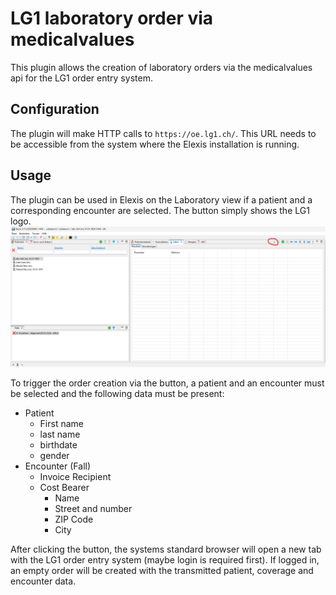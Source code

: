 # LG1 laboratory order via medicalvalues

This plugin allows the creation of laboratory orders via the medicalvalues api for the LG1 order entry system.

## Configuration

The plugin will make HTTP calls to `https://oe.lg1.ch/`.
This URL needs to be accessible from the system where the Elexis installation is running.

## Usage

The plugin can be used in Elexis on the Laboratory view if a patient and a corresponding encounter are selected.
The button simply shows the LG1 logo.
![img.png](docs/docsPluginLocation.png)

To trigger the order creation via the button, a patient and an encounter must be selected and the following data must be
present:

- Patient
  - First name
  - last name
  - birthdate
  - gender
- Encounter (Fall)
  - Invoice Recipient
  - Cost Bearer
    - Name
    - Street and number
    - ZIP Code
    - City

After clicking the button, the systems standard browser will open a new tab with the LG1 order entry system (maybe login
is required first). If logged in, an empty order will be created with the transmitted patient, coverage and encounter data.
